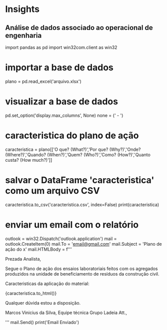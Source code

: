 # Insights
## Análise de dados associado ao operacional de engenharia
import pandas as pd
import win32com.client as win32

# importar a base de dados
plano = pd.read_excel('arquivo.xlsx')

# visualizar a base de dados
pd.set_option('display.max_columns', None)
none = (' - ')

# caracteristica do plano de ação
caracteristica = plano[['O que? (What?)','Por que? (Why?)','Onde? (Where?)','Quando? (When?)','Quem? (Who?)','Como? (How?)','Quanto custa? (How much?)']]

# salvar o DataFrame 'caracteristica' como um arquivo CSV
caracteristica.to_csv('caracteristica.csv', index=False)
print(caracteristica)


# enviar um email com o relatório
outlook = win32.Dispatch('outlook.application')
mail = outlook.CreateItem(0)
mail.To = 'email@gmail.com'
mail.Subject = 'Plano de ação do x'
mail.HTMLBody = f'''
<p>Prezada Analista,</p>

<p>Segue o Plano de ação dos ensaios laboratoriais feitos com os agregados produzidos na unidade de beneficiamento de resíduos da construção civil.</p>

<p>Caracteristicas da aplicação do material:</p>
{caracteristica.to_html()}

<p>Qualquer dúvida estou a disposição.</p>
<p>Marcos Vinicius da Silva, Equipe técnica Grupo Ladeia Att.,</p>
<p></p>
'''
mail.Send()
print('Email Enviado')
